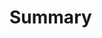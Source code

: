 # Summary

<!-- Describe your changes in detail here, if it closes an open issue, include "Closes #<issue>" -->
